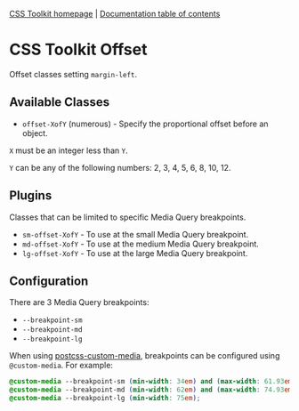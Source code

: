 [CSS Toolkit homepage](http://css-toolkit.com) | [Documentation
table of contents](toc.md)

# CSS Toolkit Offset

Offset classes setting `margin-left`.

## Available Classes

* `offset-XofY` (numerous) - Specify the proportional offset before an object.

`X` must be an integer less than `Y`.

`Y` can be any of the following numbers: 2, 3, 4, 5, 6, 8, 10, 12.

## Plugins

Classes that can be limited to specific Media Query breakpoints.

* `sm-offset-XofY` - To use at the small Media Query breakpoint.
* `md-offset-XofY` - To use at the medium Media Query breakpoint.
* `lg-offset-XofY` - To use at the large Media Query breakpoint.

## Configuration

There are 3 Media Query breakpoints:

* `--breakpoint-sm`
* `--breakpoint-md`
* `--breakpoint-lg`

When using [postcss-custom-media](https://github.com/postcss/postcss-custom-media),
breakpoints can be configured using `@custom-media`. For example:

```css
@custom-media --breakpoint-sm (min-width: 34em) and (max-width: 61.93em);
@custom-media --breakpoint-md (min-width: 62em) and (max-width: 74.93em);
@custom-media --breakpoint-lg (min-width: 75em);
```

